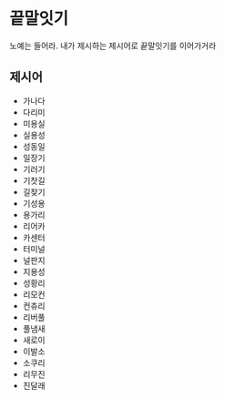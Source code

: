# 끝말잇기
노예는 들어라. 내가 제시하는 제시어로 끝말잇기를 이어가거라

## 제시어
* 가나다
* 다리미
* 미용실
* 실용성
* 성동일
* 일장기
* 기러기
* 기찻길
* 길찾기
* 기성용
* 용가리
* 리어카
* 카센터
* 터미널
* 널판지
* 지용성
* 성황리
* 리모컨
* 컨츄리
* 리버풀
* 풀냄새
* 새로이
* 이발소
* 소쿠리
* 리무진
* 진달래